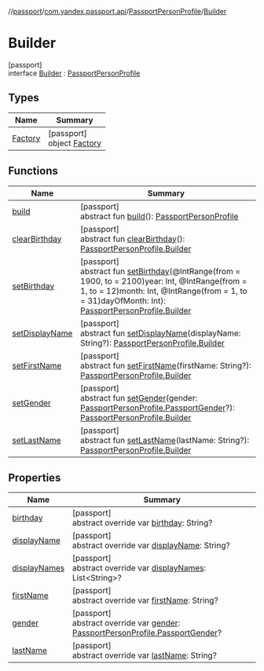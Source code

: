 //[passport](../../../../index.md)/[com.yandex.passport.api](../../index.md)/[PassportPersonProfile](../index.md)/[Builder](index.md)

# Builder

[passport]\
interface [Builder](index.md) : [PassportPersonProfile](../index.md)

## Types

| Name | Summary |
|---|---|
| [Factory](-factory/index.md) | [passport]<br>object [Factory](-factory/index.md) |

## Functions

| Name | Summary |
|---|---|
| [build](build.md) | [passport]<br>abstract fun [build](build.md)(): [PassportPersonProfile](../index.md) |
| [clearBirthday](clear-birthday.md) | [passport]<br>abstract fun [clearBirthday](clear-birthday.md)(): [PassportPersonProfile.Builder](index.md) |
| [setBirthday](set-birthday.md) | [passport]<br>abstract fun [setBirthday](set-birthday.md)(@IntRange(from = 1900, to = 2100)year: Int, @IntRange(from = 1, to = 12)month: Int, @IntRange(from = 1, to = 31)dayOfMonth: Int): [PassportPersonProfile.Builder](index.md) |
| [setDisplayName](set-display-name.md) | [passport]<br>abstract fun [setDisplayName](set-display-name.md)(displayName: String?): [PassportPersonProfile.Builder](index.md) |
| [setFirstName](set-first-name.md) | [passport]<br>abstract fun [setFirstName](set-first-name.md)(firstName: String?): [PassportPersonProfile.Builder](index.md) |
| [setGender](set-gender.md) | [passport]<br>abstract fun [setGender](set-gender.md)(gender: [PassportPersonProfile.PassportGender](../-passport-gender/index.md)?): [PassportPersonProfile.Builder](index.md) |
| [setLastName](set-last-name.md) | [passport]<br>abstract fun [setLastName](set-last-name.md)(lastName: String?): [PassportPersonProfile.Builder](index.md) |

## Properties

| Name | Summary |
|---|---|
| [birthday](birthday.md) | [passport]<br>abstract override var [birthday](birthday.md): String? |
| [displayName](display-name.md) | [passport]<br>abstract override var [displayName](display-name.md): String? |
| [displayNames](display-names.md) | [passport]<br>abstract override var [displayNames](display-names.md): List&lt;String&gt;? |
| [firstName](first-name.md) | [passport]<br>abstract override var [firstName](first-name.md): String? |
| [gender](gender.md) | [passport]<br>abstract override var [gender](gender.md): [PassportPersonProfile.PassportGender](../-passport-gender/index.md)? |
| [lastName](last-name.md) | [passport]<br>abstract override var [lastName](last-name.md): String? |
